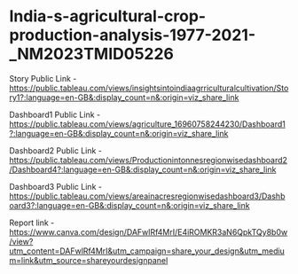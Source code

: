 # India-s-agricultural-crop-production-analysis-1977-2021-_NM2023TMID05226


Story Public Link - https://public.tableau.com/views/insightsintoindiaagrriculturalcultivation/Story1?:language=en-GB&:display_count=n&:origin=viz_share_link

Dashboard1 Public Link - https://public.tableau.com/views/agriculture_16960758244230/Dashboard1?:language=en-GB&:display_count=n&:origin=viz_share_link

Dashboard2 Public Link - https://public.tableau.com/views/Productionintonnesregionwisedashboard2/Dashboard4?:language=en-GB&:display_count=n&:origin=viz_share_link

Dashboard3 Public Link - https://public.tableau.com/views/areainacresregionwisedashboard3/Dashboard3?:language=en-GB&:display_count=n&:origin=viz_share_link

Report link - https://www.canva.com/design/DAFwlRf4MrI/E4iROMKR3aN6QpkTQy8b0w/view?utm_content=DAFwlRf4MrI&utm_campaign=share_your_design&utm_medium=link&utm_source=shareyourdesignpanel
